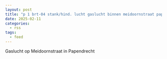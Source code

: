 ```yaml
---
layout: post
title: "p 1 brt-04 stank/hind. lucht gaslucht binnen meidoornstraat papendrecht 186932"
date: 2025-02-11
categories: 
  - rss
tags: 
  - feed
---
```


Gaslucht op Meidoornstraat in Papendrecht
